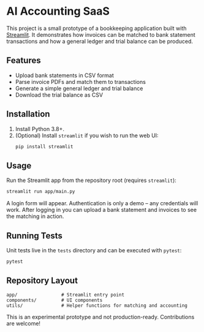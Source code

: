 # AI Accounting SaaS

This project is a small prototype of a bookkeeping application built with [Streamlit](https://streamlit.io/). It demonstrates how invoices can be matched to bank statement transactions and how a general ledger and trial balance can be produced.

## Features

- Upload bank statements in CSV format
- Parse invoice PDFs and match them to transactions
- Generate a simple general ledger and trial balance
- Download the trial balance as CSV

## Installation

1. Install Python 3.8+.
2. (Optional) Install `streamlit` if you wish to run the web UI:
   ```bash
   pip install streamlit
   ```

## Usage

Run the Streamlit app from the repository root (requires `streamlit`):

```bash
streamlit run app/main.py
```

A login form will appear. Authentication is only a demo – any credentials will work. After logging in you can upload a bank statement and invoices to see the matching in action.

## Running Tests

Unit tests live in the `tests` directory and can be executed with `pytest`:

```bash
pytest
```

## Repository Layout

```
app/                # Streamlit entry point
components/         # UI components
utils/              # Helper functions for matching and accounting
```

This is an experimental prototype and not production-ready. Contributions are welcome!

